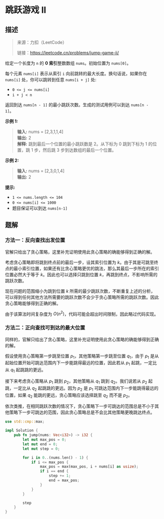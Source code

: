 # 跳跃游戏 II

## 描述

> 来源：力扣（LeetCode）
>
> 链接：<https://leetcode.cn/problems/jump-game-ii/>

给定一个长度为 `n` 的 **0 索引**整数数组 `nums`。初始位置为 `nums[0]`。

每个元素 `nums[i]` 表示从索引 `i` 向前跳转的最大长度。换句话说，如果你在 `nums[i]` 处，你可以跳转到任意 `nums[i + j]` 处:

- `0 <= j <= nums[i]`
- `i + j < n`

返回到达 `nums[n - 1]` 的最小跳跃次数。生成的测试用例可以到达 `nums[n - 1]`。

**示例 1:**

> **输入:** nums = [2,3,1,1,4]  
> **输出:** 2  
> **解释:** 跳到最后一个位置的最小跳跃数是 2。从下标为 0 跳到下标为 1 的位置，跳 1 步，然后跳 3 步到达数组的最后一个位置。

**示例 2:**

> **输入:** nums = [2,3,0,1,4]  
> **输出:** 2

**提示:**

- `1 <= nums.length <= 104`
- `0 <= nums[i] <= 1000`
- 题目保证可以到达 `nums[n-1]`

## 题解

### 方法一：反向查找出发位置

官解只给出了贪心策略，这里补充证明使用此贪心策略的确能够得到正确的解。

考虑贪心策略即将跳到终点前的最后一步，设其索引位置为 $k$。由于其是可跳至终点的最小索引位置，如果还有比贪心策略更优的跳法，那么其最后一步所在的索引位置必然大于等于 $k$。因此也可以选择只跳到位置 $k$，再跳到终点，不影响所需的跳跃次数。

现在问题的范围缩小为跳到位置 $k$ 所需的最少跳跃次数，不断重复上述的分析，可以得到任何其他方法所需要的跳跃次数不会少于贪心策略所需的跳跃次数。因此贪心策略能够得到正确的解。

由于该算法时间复杂度为 $O(n^2)$，代码可能会超出时间限制，因此略过代码实现。

### 方法二：正向查找可到达的最大位置

同样的，官解只给出了贪心策略，这里补充证明使用此贪心策略的确能够得到正确的解。

假设使用贪心策略第一步跳至位置 $p_1$，其他策略第一步跳至位置 $q_1$，由于 $p_1$ 是从起始位置开始可跳达范围内下一步能跳得最远的位置，因此若从 $p_1$ 起跳，一定比从 $q_1$ 起跳跳的更远。

接下来考虑贪心策略从 $p_1$ 跳到 $p_2$，其他策略从 $q_1$ 跳到 $q_2$。我们说若从 $p_2$ 起跳，一定比从 $q_2$ 起跳跳的更远。因为 $p_2$ 是 $p_1$ 可跳达范围内下一步能跳得最远的位置，如果 $q_2$ 能跳的更远，贪心策略应该选择跳至 $q_2$ 而不是 $p_2$。

依次类推，在相同跳跃次数的情况下，贪心策略下一步可跳达的范围总是不小于其他策略下一步可跳达的范围，因此贪心策略总是不会比其他策略更晚跳达终点。

```rust
use std::cmp::max;

impl Solution {
    pub fn jump(nums: Vec<i32>) -> i32 {
        let mut max_pos = 0;
        let mut end = 0;
        let mut step = 0;

        for i in 0..(nums.len() - 1) {
            if i <= max_pos {
                max_pos = max(max_pos, i + nums[i] as usize);
                if i == end {
                    step += 1;
                    end = max_pos;
                }
            }
        }

        step
    }
}
```
